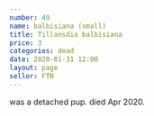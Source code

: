 ```yaml
---
number: 49
name: balbisiana (small)
title: Tillansdia balbisiana
price: 3
categories: dead
date: 2020-01-31 12:00
layout: page
seller: FTN
---
```

was a detached pup. died Apr 2020.
